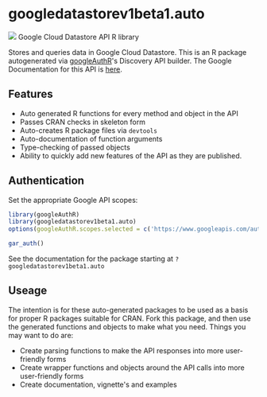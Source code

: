 # googledatastorev1beta1.auto
![](https://www.gstatic.com/images/branding/product/1x/googleg_32dp.png)
Google Cloud Datastore API R library

Stores and queries data in Google Cloud Datastore.
This is an R package autogenerated via [googleAuthR](http://code.markedmondson.me/googleAuthR)'s Discovery API builder. 
The Google Documentation for this API is [here](https://developers.google.com/datastore/).

## Features 
 * Auto generated R functions for every method and object in the API
 * Passes CRAN checks in skeleton form
 * Auto-creates R package files via `devtools`
 * Auto-documentation of function arguments
 * Type-checking of passed objects
 * Ability to quickly add new features of the API as they are published.

## Authentication
Set the appropriate Google API scopes:

```r
library(googleAuthR)
library(googledatastorev1beta1.auto)
options(googleAuthR.scopes.selected = c('https://www.googleapis.com/auth/cloud-platform', 'https://www.googleapis.com/auth/datastore', 'https://www.googleapis.com/auth/userinfo.email'))

gar_auth()
```
 See the documentation for the package starting at `?googledatastorev1beta1.auto`
## Useage
The intention is for these auto-generated packages to be used as a basis for proper R packages suitable for CRAN.
Fork this package, and then use the generated functions and objects to make what you need.
Things you may want to do are:
* Create parsing functions to make the API responses into more user-friendly forms
* Create wrapper functions and objects around the API calls into more user-friendly forms
* Create documentation, vignette's and examples

